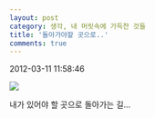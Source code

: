 ```yaml
---
layout: post
category: 생각, 내 머릿속에 가득찬 것들
title: '돌아가야할 곳으로..'
comments: true
---
```


2012-03-11 11:58:46


![][link0]

  
내가 있어야 할 곳으로 돌아가는 길...


[link0]:https://t1.daumcdn.net/cfile/tistory/1502D63F4F5C149829
